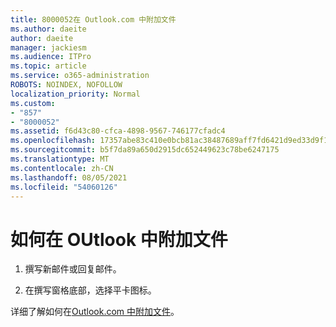 ```yaml
---
title: 8000052在 Outlook.com 中附加文件
ms.author: daeite
author: daeite
manager: jackiesm
ms.audience: ITPro
ms.topic: article
ms.service: o365-administration
ROBOTS: NOINDEX, NOFOLLOW
localization_priority: Normal
ms.custom:
- "857"
- "8000052"
ms.assetid: f6d43c80-cfca-4898-9567-746177cfadc4
ms.openlocfilehash: 17357abe83c410e0bcb81ac38487689aff7fd6421d9ed33d9f10576721b71d3f
ms.sourcegitcommit: b5f7da89a650d2915dc652449623c78be6247175
ms.translationtype: MT
ms.contentlocale: zh-CN
ms.lasthandoff: 08/05/2021
ms.locfileid: "54060126"
---
```

# <a name="how-to-attach-files-in-outlook"></a>如何在 OUtlook 中附加文件 

1. 撰写新邮件或回复邮件。

2. 在撰写窗格底部，选择平卡图标。

详细了解如何在[Outlook.com 中附加文件](https://go.microsoft.com/fwlink/p/?linkid=2001702&amp;clcid=0x409)。
  
